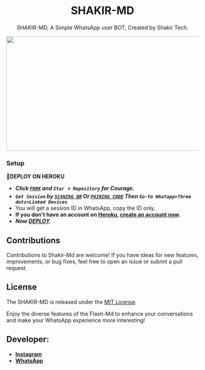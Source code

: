  <h1 align="center"> SHAKIR-MD </h1>
<p align="center"> SHAKIR-MD, A Simple WhatsApp user BOT, Created by Shakir Tech.
</p>

 
<img src="https://telegra.ph/file/e001c688ec9c283c01ee5.jpg" width="700" height="300"/>



### Setup

**📌DEPLOY ON HEROKU**
   - ***Click [`FORK`](https://github.com/shakirofficial/SHAKIR-MD/fork) and `Star ⭐ Repository` for Courage.***
   - ***`Get Session` by [`SCANING QR`](https://flash-md-qr.onrender.com) Or [`PAIRING CODE`](https://flashmd-session-5fea4d73011f.herokuapp.com/pair) Then `Go-to Whatapp>Three dots>Linked Devices`***
   - You will get a session ID in WhatsApp, copy the ID only.
   - **If you don't have an account on [Heroku](https://signup.heroku.com/), [create an account now](https://signup.heroku.com/).**
   - ***Now [DEPLOY](https://dashboard.heroku.com/new?template=https:https://github.com/shakirofficial/SHAKIR-MD).***


## Contributions

Contributions to Shakir-Md are welcome! If you have ideas for new features, improvements, or bug fixes, feel free to open an issue or submit a pull request.

## License

The SHAKIR-MD is released under the [MIT License](https://opensource.org/licenses/MIT).

Enjoy the diverse features of the Flash-Md  to enhance your conversations and make your WhatsApp experience more interesting!

## Developer:

- [**Instagram**](https://instagram.com/france.king1)
- [**WhatsApp**](https://wa.me/254757835036)
